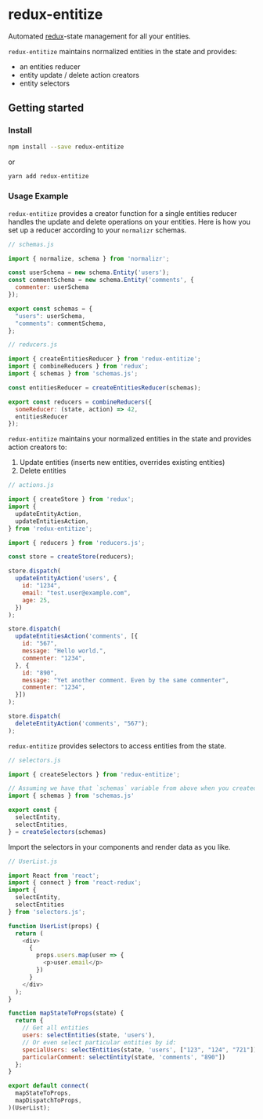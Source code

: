 # redux-entitize

Automated [redux](https://github.com/reactjs/redux)-state management for all your entities.

`redux-entitize` maintains normalized entities in the state and provides:

- an entities reducer
- entity update / delete action creators
- entity selectors

## Getting started

### Install

```bash
npm install --save redux-entitize
```

or

```bash
yarn add redux-entitize
```

### Usage Example

`redux-entitize` provides a creator function for a single entities reducer handles the update and delete operations on your entities.
Here is how you set up a reducer according to your `normalizr` schemas.

```javascript
// schemas.js

import { normalize, schema } from 'normalizr';

const userSchema = new schema.Entity('users');
const commentSchema = new schema.Entity('comments', {
  commenter: userSchema
});

export const schemas = {
  "users": userSchema,
  "comments": commentSchema,
};
```

```javascript
// reducers.js

import { createEntitiesReducer } from 'redux-entitize';
import { combineReducers } from 'redux';
import { schemas } from 'schemas.js';

const entitiesReducer = createEntitiesReducer(schemas);

export const reducers = combineReducers({
  someReducer: (state, action) => 42,
  entitiesReducer
});
```

`redux-entitize` maintains your normalized entities in the state and provides action creators to:
1) Update entities (inserts new entities, overrides existing entities)
2) Delete entities

```javascript
// actions.js

import { createStore } from 'redux';
import {
  updateEntityAction,
  updateEntitiesAction,
} from 'redux-entitize';

import { reducers } from 'reducers.js';

const store = createStore(reducers);

store.dispatch(
  updateEntityAction('users', {
    id: "1234",
    email: "test.user@example.com",
    age: 25,
  })
);

store.dispatch(
  updateEntitiesAction('comments', [{
    id: "567",
    message: "Hello world.",
    commenter: "1234",
  }, {
    id: "890",
    message: "Yet another comment. Even by the same commenter",
    commenter: "1234",
  }])
);

store.dispatch(
  deleteEntityAction('comments', "567");
);
```

`redux-entitize` provides selectors to access entities from the state.

```javascript
// selectors.js

import { createSelectors } from 'redux-entitize';

// Assuming we have that `schemas` variable from above when you created your schemas
import { schemas } from 'schemas.js'

export const {
  selectEntity,
  selectEntities,
} = createSelectors(schemas)
```

Import the selectors in your components and render data as you like.

```javascript
// UserList.js

import React from 'react';
import { connect } from 'react-redux';
import {
  selectEntity,
  selectEntities
} from 'selectors.js';

function UserList(props) {
  return (
    <div>
      {
        props.users.map(user => {
          <p>user.email</p>
        })
      }
    </div>
  );
}

function mapStateToProps(state) {
  return {
    // Get all entities
    users: selectEntities(state, 'users'),
    // Or even select particular entities by id:
    specialUsers: selectEntities(state, 'users', ["123", "124", "721"]),
    particularComment: selectEntity(state, 'comments', "890"])
  };
}

export default connect(
  mapStateToProps,
  mapDispatchToProps,
)(UserList);
```
